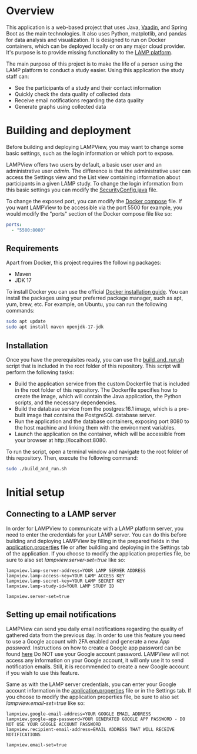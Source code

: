 # Overview

This application is a web-based project that uses Java, [Vaadin](https://vaadin.com/), and Spring Boot as the main technologies.
It also uses Python, matplotlib, and pandas for data analysis and visualization.
It is designed to run on Docker containers, which can be deployed locally or on any major cloud provider. It's purpose is to provide missing functionality to
the [LAMP platform](https://docs.lamp.digital/).

The main purpose of this project is to make the life of a person using the LAMP platform to conduct a study easier. Using
this application the study staff can:

- See the participants of a study and their contact information
- Quickly check the data quality of collected data 
- Receive email notifications regarding the data quality
- Generate graphs using collected data

# Building and deployment

Before building and deploying LAMPView, you may want to change some basic settings, such as the login information or
which port to expose.

LAMPView offers two users by default, a basic user *user* and an administrative user *admin*.
The difference is that the administrative user can access the Settings view and the List view containing information
about participants in a given LAMP study. To change the login information from this basic settings you can modify the
[SecurityConfig.java](src/main/java/com/example/application/security/SecurityConfig.java) file.

To change the exposed port, you can modify the [Docker compose](docker-compose.yml) file. If you want LAMPView to be
accessible via the port 5500 for example, you would modify the "ports" section of the Docker compose file like so:

```yaml
ports:
  - "5500:8080"
```

## Requirements

Apart from Docker, this project requires the following packages:

 - Maven
 - JDK 17

To install Docker you can use the official [Docker installation guide](https://docs.docker.com/engine/install/).
You can install the packages using your preferred package manager, such as apt, yum, brew, etc.
For example, on Ubuntu, you can run the following commands:

```bash
sudo apt update
sudo apt install maven openjdk-17-jdk
```

## Installation

Once you have the prerequisites ready, you can use the [build_and_run.sh](build_and_run.sh) script that is included in the root folder of this repository.
This script will perform the following tasks:

 - Build the application service from the custom Dockerfile that is included in the root folder of this repository.
The Dockerfile specifies how to create the image, which will contain the Java application, the Python scripts, and the necessary dependencies.
 - Build the database service from the postgres:16.1 image, which is a pre-built image that contains the PostgreSQL database server.
 - Run the application and the database containers, exposing port 8080 to the host machine and linking them with the environment variables. 
 - Launch the application on the container, which will be accessible from your browser at http://localhost:8080.

To run the script, open a terminal window and navigate to the root folder of this repository. Then, execute the following command:

```bash
sudo ./build_and_run.sh
```

# Initial setup
## Connecting to a LAMP server

In order for LAMPView to communicate with a LAMP platform server, you need to enter the credentials for your LAMP server.
You can do this before building and deploying LAMPView by filling in the prepared fields in the
[application.properties](src/main/resources/application.properties) file or after building and deploying in the Settings
tab of the application. If you choose to modify the application properties file, be sure to also set
*lampview.server-set=true* like so:

```properties
lampview.lamp-server-address=YOUR LAMP SERVER ADDRESS
lampview.lamp-access-key=YOUR LAMP ACCESS KEY
lampview.lamp-secret-key=YOUR LAMP SECRET KEY
lampview.lamp-study-id=YOUR LAMP STUDY ID

lampview.server-set=true
```

## Setting up email notifications

LAMPView can send you daily email notifications regarding the quality of gathered data from the previous day. In order to
use this feature you need to use a Google account with 2FA enabled and generate a new *App password*. Instructions on how
to create a Google app password can be found [here](https://support.google.com/accounts/answer/185833?hl=en&sjid=3303992743476717718-EU)
Do NOT use your Google account password. LAMPView will not access any information on your Google account, it will only
use it to send notification emails. Still, it is recommended to create a new Google account if you wish to use this feature.

Same as with the LAMP server credentials, you can enter your Google account information in the
[application.properties](src/main/resources/application.properties) file or in the Settings tab. If you choose to modify
the application properties file, be sure to also set *lampview.email-set=true* like so:

```properties
lampview.google-email-address=YOUR GOOGLE EMAIL ADDRESS
lampview.google-app-password=YOUR GENERATED GOOGLE APP PASSWORD - DO NOT USE YOUR GOOGLE ACCOUNT PASSWORD
lampview.recipient-email-address=EMAIL ADDRESS THAT WILL RECEIVE NOTIFICATIONS

lampview.email-set=true
```




















